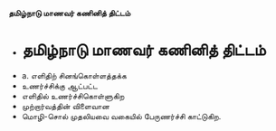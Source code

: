 **தமிழ்நாடு மாணவர் கணினித் திட்டம்**
- # தமிழ்நாடு மாணவர் கணினித் திட்டம்
- a. எளிதிற் சினங்கொள்ளத்தக்க
- உணர்ச்சிக்கு ஆட்பட்ட
- எளிதில் உணர்ச்சிகொள்ளுகிற
- முற்றார்வத்தின் விளைவான
- மொழி-சொல் முதலியவை வகையில் பேருணர்ச்சி காட்டுகிற.


